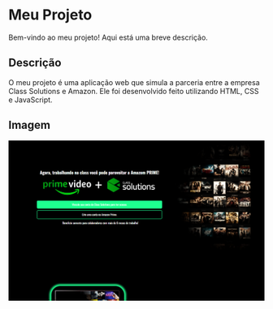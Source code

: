 # Meu Projeto

Bem-vindo ao meu projeto! Aqui está uma breve descrição.

## Descrição

O meu projeto é uma aplicação web que simula a parceria entre a empresa Class Solutions e Amazon. Ele foi desenvolvido feito utilizando HTML, CSS e JavaScript.



## Imagem

![Imagem do Projeto](img/readme-images/preview%20product.png)




